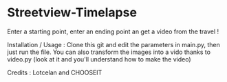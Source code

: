 # Streetview-Timelapse
Enter a starting point, enter an ending point an get a video from the travel !

Installation / Usage : Clone this git and edit the parameters in main.py, then just run the file.
You can also transform the images into a vido thanks to video.py (look at it and you'll understand how to make the video)

Credits : Lotcelan and CHOOSEIT
